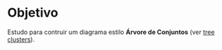 # Objetivo

Estudo para contruir um diagrama estilo **Árvore de Conjuntos** (ver [tree clusters](https://observablehq.com/@d3/cluster)).
